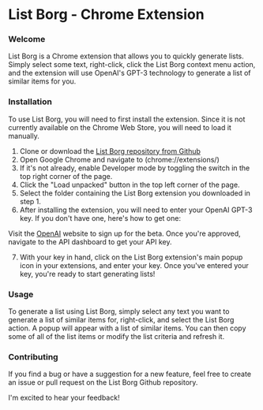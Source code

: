 # List Borg - Chrome Extension
### Welcome

List Borg is a Chrome extension that allows you to quickly generate lists. Simply select some text, right-click, click the List Borg context menu action, and the extension will use OpenAI's GPT-3 technology to generate a list of similar items for you.

### Installation

To use List Borg, you will need to first install the extension. Since it is not currently available on the Chrome Web Store, you will need to load it manually.

1. Clone or download the [List Borg repository from Github](https://github.com/enunciat/ListBorg)
2. Open Google Chrome and navigate to (chrome://extensions/)
3. If it's not already, enable Developer mode by toggling the switch in the top right corner of the page.
4. Click the "Load unpacked" button in the top left corner of the page.
5. Select the folder containing the List Borg extension you downloaded in step 1.
6. After installing the extension, you will need to enter your OpenAI GPT-3 key. If you don't have one, here's how to get one:

Visit the [OpenAI](https://openai.com/api/) website to sign up for the beta.
Once you're approved, navigate to the API dashboard to get your API key.

7. With your key in hand, click on the List Borg extension's main popup icon in your extensions, and enter your key. Once you've entered your key, you're ready to start generating lists!

### Usage

To generate a list using List Borg, simply select any text you want to generate a list of similar items for, right-click, and select the List Borg action. A popup will appear with a list of similar items. You can then copy some of all of the list items or modify the list criteria and refresh it. 

### Contributing

If you find a bug or have a suggestion for a new feature, feel free to create an issue or pull request on the List Borg Github repository.

I'm excited to hear your feedback!